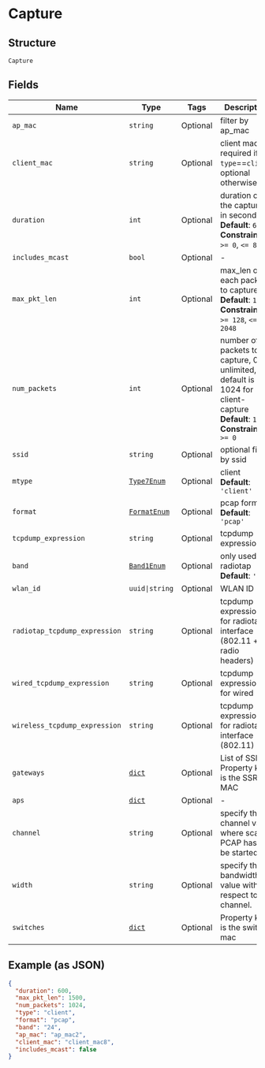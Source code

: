 
# Capture

## Structure

`Capture`

## Fields

| Name | Type | Tags | Description |
|  --- | --- | --- | --- |
| `ap_mac` | `string` | Optional | filter by ap_mac |
| `client_mac` | `string` | Optional | client mac, required if `type`==`client`; optional otherwise |
| `duration` | `int` | Optional | duration of the capture, in seconds<br>**Default**: `600`<br>**Constraints**: `>= 0`, `<= 86400` |
| `includes_mcast` | `bool` | Optional | - |
| `max_pkt_len` | `int` | Optional | max_len of each packet to capture<br>**Default**: `128`<br>**Constraints**: `>= 128`, `<= 2048` |
| `num_packets` | `int` | Optional | number of packets to capture, 0 for unlimited, default is 1024 for client-capture<br>**Default**: `1024`<br>**Constraints**: `>= 0` |
| `ssid` | `string` | Optional | optional filter by ssid |
| `mtype` | [`Type7Enum`](../../doc/models/type-7-enum.md) | Optional | client<br>**Default**: `'client'` |
| `format` | [`FormatEnum`](../../doc/models/format-enum.md) | Optional | pcap format<br>**Default**: `'pcap'` |
| `tcpdump_expression` | `string` | Optional | tcpdump expression |
| `band` | [`Band1Enum`](../../doc/models/band-1-enum.md) | Optional | only used for radiotap<br>**Default**: `'24'` |
| `wlan_id` | `uuid\|string` | Optional | WLAN ID |
| `radiotap_tcpdump_expression` | `string` | Optional | tcpdump expression for radiotap interface (802.11 + radio headers) |
| `wired_tcpdump_expression` | `string` | Optional | tcpdump expression for wired |
| `wireless_tcpdump_expression` | `string` | Optional | tcpdump expression for radiotap interface (802.11) |
| `gateways` | [`dict`](../../doc/models/gateways.md) | Optional | List of SSRs. Property key is the SSR MAC |
| `aps` | [`dict`](../../doc/models/aps.md) | Optional | - |
| `channel` | `string` | Optional | specify the channel value where scan PCAP has to be started |
| `width` | `string` | Optional | specify the bandwidth value with respect to the channel. |
| `switches` | [`dict`](../../doc/models/switches.md) | Optional | Property key is the switch mac |

## Example (as JSON)

```json
{
  "duration": 600,
  "max_pkt_len": 1500,
  "num_packets": 1024,
  "type": "client",
  "format": "pcap",
  "band": "24",
  "ap_mac": "ap_mac2",
  "client_mac": "client_mac8",
  "includes_mcast": false
}
```

